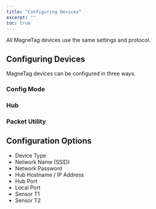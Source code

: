 ```yaml
---
title: "Configuring Devices"
excerpt: ""
toc: true
---
```


All MagneTag devices use the same settings and protocol.

## Configuring Devices

MagneTag devices can be configured in three ways.

### Config Mode

### Hub

### Packet Utility

## Configuration Options

* Device Type
* Network Name (SSID)
* Network Password
* Hub Hostname / IP Address
* Hub Port
* Local Port
* Sensor T1
* Sensor T2
